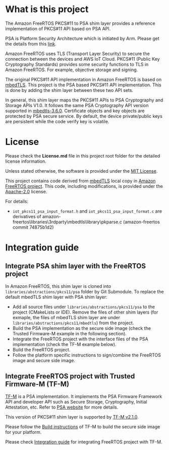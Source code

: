 # What is this project

The Amazon FreeRTOS PKCS#11 to PSA shim layer provides a reference implementation of PKCS#11 API based on PSA API.

PSA is Platform Security Architecture which is initiated by Arm. Please get the details from this [link](https://www.arm.com/why-arm/architecture/platform-security-architecture).

Amazon FreeRTOS uses TLS (Transport Layer Security) to secure the connection between the devices and AWS IoT Cloud.
PKCS#11 (Public Key Cryptography Standards) provides some security functions to TLS in Amazon FreeRTOS.
For example, objective storage and signing.

The original PKCS#11 API implementation in Amazon FreeRTOS is based on [mbedTLS](https://github.com/ARMmbed/mbedtls).
This project is the PSA based PKCS#11 API implementation. This is done by adding the shim layer between these two API sets.

In general, this shim layer maps the PKCS#11 APIs to PSA Cryptography and Storage APIs V1.0. It follows the same PSA Cryptography API version supported in [mbedtls-3.6.0](https://github.com/ARMmbed/mbedtls/tree/mbedtls-3.6.0). Certificate objects and key objects are protected by PSA secure service. By default, the device private/public keys are persistent while the code verify key is volatile.

# License

Please check the **License.md** file in this project root folder for the detailed license information.

Unless stated otherwise, the software is provided under the [MIT License](https://spdx.org/licenses/MIT.html).

This project contains code derived from [mbedTLS](https://github.com/ARMmbed/mbedtls) local copy in [Amazon FreeRTOS project](https://github.com/aws/amazon-freertos). This code, including modifications, is provided under the [Apache-2.0](https://spdx.org/licenses/Apache-2.0.html) license.

For details:
- `iot_pkcs11_psa_input_format.h` and `iot_pkcs11_psa_input_format.c` are derivatives of
amazon-freertos\libraries\3rdparty\mbedtls\library\pkparse.c (amazon-freertos commit 74875b1d2)

# Integration guide

## Integrate PSA shim layer with the FreeRTOS project

In Amazon FreeRTOS, this shim layer is cloned into `libraries/abstractions/pkcs11/psa` folder by Git Submodule. To replace the default mbedTLS shim layer with PSA shim layer:

- Add all source files under `libraries/abstractions/pkcs11/psa` to the project (CMakeLists or IDE). Remove the files of other shim layers (for exmaple, the files of mbedTLS shim layer are under `libraries/abstractions/pkcs11/mbedtls`) from the project.
- Build the PSA implementation as the secure side image (check the Trusted Firmware-M example in the following section).
- Integrate the FreeRTOS project with the interface files of the PSA implementation (check the TF-M example below).
- Build the FreeRTOS project.
- Follow the platform specific instructions to sign/combine the FreeRTOS image and secure side image.

## Integrate FreeRTOS project with Trusted Firmware-M (TF-M)

[TF-M](https://git.trustedfirmware.org/TF-M/trusted-firmware-m.git/) is a PSA implementation. It implements the PSA Firmware Framework API and developer API such as Secure Storage, Cryptography, Initial Attestation, etc. Refer to [PSA website](https://developer.arm.com/architectures/security-architectures/platform-security-architecture) for more details.

This version of PKCS#11 shim layer is supported by [TF-M v2.1.0](https://git.trustedfirmware.org/TF-M/trusted-firmware-m.git/tag/?h=TF-Mv2.1.0).

Please follow the [Build instructions](https://tf-m-user-guide.trustedfirmware.org/docs/technical_references/instructions/tfm_build_instruction.html) of TF-M to build the secure side image for your platform.

Please check [Integration guide](https://github.com/FreeRTOS/FreeRTOS-Kernel/tree/main/portable/ThirdParty/GCC/ARM_CM33_TFM) for integrating FreeRTOS project with TF-M.
